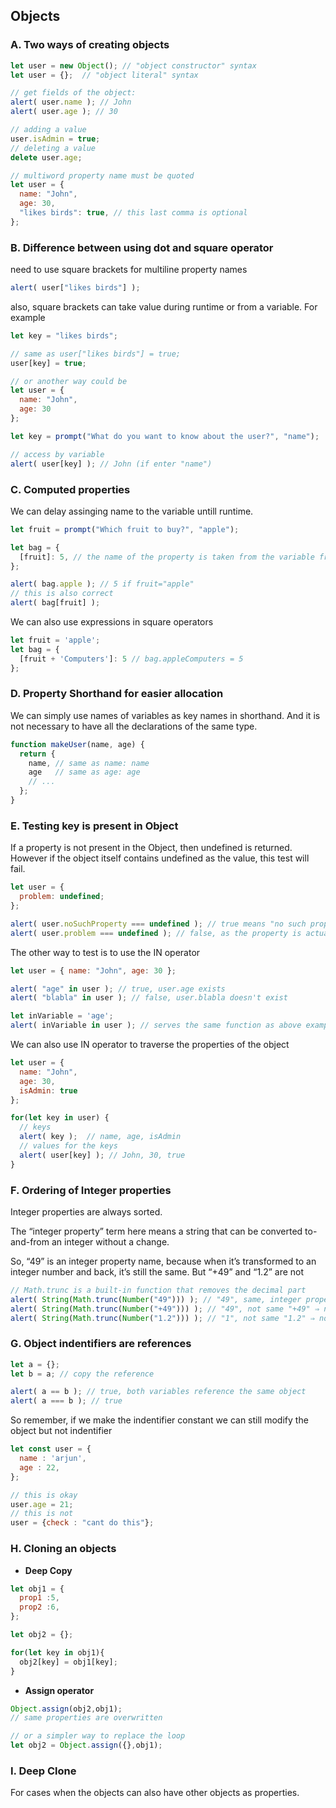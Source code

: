 ## Objects

### A. Two ways of creating objects

```javascript
let user = new Object(); // "object constructor" syntax
let user = {};  // "object literal" syntax

// get fields of the object:
alert( user.name ); // John
alert( user.age ); // 30

// adding a value
user.isAdmin = true;
// deleting a value
delete user.age;

// multiword property name must be quoted
let user = {
  name: "John",
  age: 30,
  "likes birds": true, // this last comma is optional  
};
```

### B. Difference between using dot and square operator

need to use square brackets for multiline property names
```javascript
alert( user["likes birds"] );
```

also, square brackets can take value during runtime or from a variable. For example
```javascript
let key = "likes birds";

// same as user["likes birds"] = true;
user[key] = true;

// or another way could be
let user = {
  name: "John",
  age: 30
};

let key = prompt("What do you want to know about the user?", "name");

// access by variable
alert( user[key] ); // John (if enter "name")
```

### C. Computed properties

We can delay assinging name to the variable untill runtime.

```javascript
let fruit = prompt("Which fruit to buy?", "apple");

let bag = {
  [fruit]: 5, // the name of the property is taken from the variable fruit
};

alert( bag.apple ); // 5 if fruit="apple"
// this is also correct
alert( bag[fruit] );

```

We can also use expressions in square operators
```javascript
let fruit = 'apple';
let bag = {
  [fruit + 'Computers']: 5 // bag.appleComputers = 5
};
```

### D. Property Shorthand for easier allocation

We can simply use names of variables as key names in shorthand. And it is
not necessary to have all the declarations of the same type.

```javascript
function makeUser(name, age) {
  return {
    name, // same as name: name
    age   // same as age: age
    // ...
  };
}
```

### E. Testing key is present in Object

If a property is not present in the Object, then undefined is returned. However
if the object itself contains undefined as the value, this test will fail.

```javascript
let user = {
  problem: undefined;
};

alert( user.noSuchProperty === undefined ); // true means "no such property"
alert( user.problem === undefined ); // false, as the property is actually there
```

The other way to test is to use the IN operator
```javascript
let user = { name: "John", age: 30 };

alert( "age" in user ); // true, user.age exists
alert( "blabla" in user ); // false, user.blabla doesn't exist

let inVariable = 'age';
alert( inVariable in user ); // serves the same function as above examples
```

We can also use IN operator to traverse the properties of the object
```javascript
let user = {
  name: "John",
  age: 30,
  isAdmin: true
};

for(let key in user) {
  // keys
  alert( key );  // name, age, isAdmin
  // values for the keys
  alert( user[key] ); // John, 30, true
}
```

### F. Ordering of Integer properties

Integer properties are always sorted.

The “integer property” term here means a string that can be converted to-and-from an integer without a change.

So, “49” is an integer property name, because when it’s transformed to an integer number and back, it’s still the same. But “+49” and “1.2” are not

```javascript
// Math.trunc is a built-in function that removes the decimal part
alert( String(Math.trunc(Number("49"))) ); // "49", same, integer property
alert( String(Math.trunc(Number("+49"))) ); // "49", not same "+49" ⇒ not integer property
alert( String(Math.trunc(Number("1.2"))) ); // "1", not same "1.2" ⇒ not integer property
```
### G. Object indentifiers are references

```javascript
let a = {};
let b = a; // copy the reference

alert( a == b ); // true, both variables reference the same object
alert( a === b ); // true
```

So remember, if we make the indentifier constant we can still modify the object but not indentifier

```javascript
let const user = {
  name : 'arjun',
  age : 22,
};

// this is okay
user.age = 21;
// this is not
user = {check : "cant do this"};
```
### H. Cloning an objects

* **Deep Copy**

```javascript
let obj1 = {
  prop1 :5,
  prop2 :6,
};

let obj2 = {};

for(let key in obj1){
  obj2[key] = obj1[key];
}

```
* **Assign operator**

```javascript
Object.assign(obj2,obj1);
// same properties are overwritten  

// or a simpler way to replace the loop
let obj2 = Object.assign({},obj1);
```

### I. Deep Clone

For cases when the objects can also have other objects as properties.
